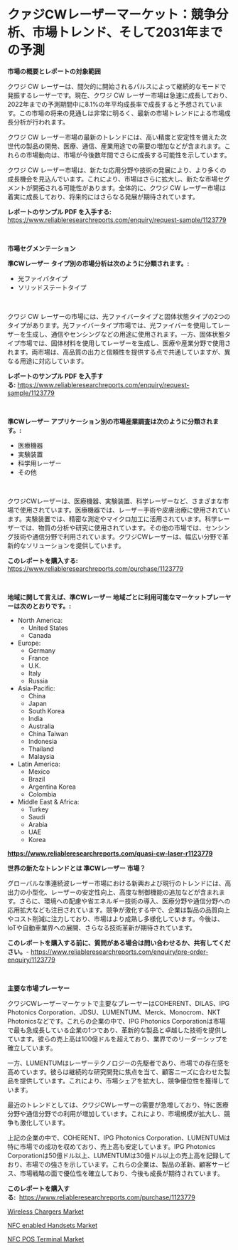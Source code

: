<p><h1>クァジCWレーザーマーケット：競争分析、市場トレンド、そして2031年までの予測</h1></p><p><strong>市場の概要とレポートの対象範囲</strong></p>
<p><p>クワジ CW レーザーは、間欠的に開始されるパルスによって継続的なモードで発振するレーザーです。現在、クワジ CW レーザー市場は急速に成長しており、2022年までの予測期間中に8.1%の年平均成長率で成長すると予想されています。この市場の将来の見通しは非常に明るく、最新の市場トレンドによる市場成長分析が行われます。</p><p>クワジ CW レーザー市場の最新のトレンドには、高い精度と安定性を備えた次世代の製品の開発、医療、通信、産業用途での需要の増加などが含まれます。これらの市場動向は、市場が今後数年間でさらに成長する可能性を示しています。</p><p>クワジ CW レーザー市場は、新たな応用分野や技術の発展により、より多くの成長機会を見込んでいます。これにより、市場はさらに拡大し、新たな市場セグメントが開拓される可能性があります。全体的に、クワジ CW レーザー市場は着実に成長しており、将来的にはさらなる発展が期待されています。</p></p>
<p><strong>レポートのサンプル PDF を入手する:</strong> <a href="https://www.reliableresearchreports.com/enquiry/request-sample/1123779">https://www.reliableresearchreports.com/enquiry/request-sample/1123779</a></p>
<p>&nbsp;</p>
<p><strong>市場セグメンテーション</strong></p>
<p><strong>準CWレーザー タイプ別の市場分析は次のように分類されます。:</strong></p>
<p><ul><li>光ファイバタイプ</li><li>ソリッドステートタイプ</li></ul></p>
<p>&nbsp;</p>
<p><p>クワジ CW レーザーの市場には、光ファイバータイプと固体状態タイプの2つのタイプがあります。光ファイバータイプ市場では、光ファイバーを使用してレーザーを生成し、通信やセンシングなどの用途に使用されます。一方、固体状態タイプ市場では、固体材料を使用してレーザーを生成し、医療や産業分野で使用されます。両市場は、高品質の出力と信頼性を提供する点で共通していますが、異なる用途に対応しています。</p></p>
<p><strong>レポートのサンプル PDF を入手する:</strong>&nbsp;<a href="https://www.reliableresearchreports.com/enquiry/request-sample/1123779">https://www.reliableresearchreports.com/enquiry/request-sample/1123779</a></p>
<p>&nbsp;</p>
<p><strong> 準CWレーザー アプリケーション別の市場産業調査は次のように分類されます。:</strong></p>
<p><ul><li>医療機器</li><li>実験装置</li><li>科学用レーザー</li><li>その他</li></ul></p>
<p>&nbsp;</p>
<p><p>クワジCWレーザーは、医療機器、実験装置、科学レーザーなど、さまざまな市場で使用されています。医療機器では、レーザー手術や皮膚治療に使用されています。実験装置では、精密な測定やマイクロ加工に活用されています。科学レーザーでは、物質の分析や研究に使用されています。その他の市場では、センシング技術や通信分野で利用されています。クワジCWレーザーは、幅広い分野で革新的なソリューションを提供しています。</p></p>
<p><strong>このレポートを購入する:</strong>&nbsp; <a href="https://www.reliableresearchreports.com/purchase/1123779">https://www.reliableresearchreports.com/purchase/1123779</a></p>
<p>&nbsp;</p>
<p><strong>地域に関して言えば、準CWレーザー 地域ごとに利用可能なマーケットプレーヤーは次のとおりです。:</strong></p>
<p><ul>
    <li>
        North America:
        <ul>
            <li>United States</li>
            <li>Canada</li>
        </ul>
    </li>
    <li>
        Europe:
        <ul>
            <li>Germany</li>
            <li>France</li>
            <li>U.K.</li>
            <li>Italy</li>
            <li>Russia</li>
        </ul>
    </li>
    <li>
        Asia-Pacific:
        <ul>
            <li>China</li>
            <li>Japan</li>
            <li>South Korea</li>
            <li>India</li>
            <li>Australia</li>
            <li>China Taiwan</li>
            <li>Indonesia</li>
            <li>Thailand</li>
            <li>Malaysia</li>
        </ul>
    </li>
    <li>
        Latin America:
        <ul>
            <li>Mexico</li>
            <li>Brazil</li>
            <li>Argentina Korea</li>
            <li>Colombia</li>
        </ul>
    </li>
    <li>
        Middle East & Africa:
        <ul>
            <li>Turkey</li>
            <li>Saudi</li>
            <li>Arabia</li>
            <li>UAE</li>
            <li>Korea</li>
        </ul>
    </li>
    </ul></p>
<p><strong><a href="https://www.reliableresearchreports.com/quasi-cw-laser-r1123779">https://www.reliableresearchreports.com/quasi-cw-laser-r1123779</a></strong>&nbsp;</p>
<p><strong>世界の新たなトレンドとは 準CWレーザー 市場？</strong></p>
<p><p>グローバルな準連続波レーザー市場における新興および現行のトレンドには、高出力の小型化、レーザーの安定性向上、高度な制御機能の追加などが含まれます。さらに、環境への配慮や省エネルギー技術の導入、医療分野や通信分野への応用拡大なども注目されています。競争が激化する中で、企業は製品の品質向上やコスト削減に注力しており、市場はより成熟し多様化しています。今後は、IoTや自動車業界への展開、さらなる技術革新が期待されています。</p></p>
<p><strong>このレポートを購入する前に、質問がある場合は問い合わせるか、共有してください。</strong>- <a href="https://www.reliableresearchreports.com/enquiry/pre-order-enquiry/1123779">https://www.reliableresearchreports.com/enquiry/pre-order-enquiry/1123779</a></p>
<p>&nbsp;</p>
<p><strong>主要な市場プレーヤー</strong></p>
<p><p>クワジCWレーザーマーケットで主要なプレーヤーはCOHERENT、DILAS、IPG Photonics Corporation、JDSU、LUMENTUM、Merck、Monocrom、NKT Photonicsなどです。これらの企業の中で、IPG Photonics Corporationは市場で最も急成長している企業の1つであり、革新的な製品と卓越した技術を提供しています。彼らの売上高は100億ドルを超えており、業界でのリーダーシップを確立しています。</p><p>一方、LUMENTUMはレーザーテクノロジーの先駆者であり、市場での存在感を高めています。彼らは継続的な研究開発に焦点を当て、顧客ニーズに合わせた製品を提供しています。これにより、市場シェアを拡大し、競争優位性を獲得しています。</p><p>最近のトレンドとしては、クワジCWレーザーの需要が急増しており、特に医療分野や通信分野での利用が増加しています。これにより、市場規模が拡大し、競争も激化しています。</p><p>上記の企業の中で、COHERENT、IPG Photonics Corporation、LUMENTUMは特に市場での成功を収めており、売上高も安定しています。IPG Photonics Corporationは50億ドル以上、LUMENTUMは30億ドル以上の売上高を記録しており、市場での強さを示しています。これらの企業は、製品の革新、顧客サービス、市場戦略の面で優位性を確立しており、今後も成長が期待されています。</p></p>
<p><strong>このレポートを購入する:</strong>&nbsp;&nbsp;<a href="https://www.reliableresearchreports.com/purchase/1123779">https://www.reliableresearchreports.com/purchase/1123779</a></p>
<p><p><a href="https://ivy-potential-64b.notion.site/Wireless-Chargers-Market-Size-and-Market-Trends-Complete-Industry-Overview-2024-to-2031-6d4804556ebd46fd9b9932eb3b8c992d">Wireless Chargers Market</a></p><p><a href="https://invited-way-688.notion.site/NFC-enabled-Handsets-Market-Insight-Market-Trends-Growth-Forecasted-from-2024-TO-2031-bba0dcd24c1343f1ab78c3dede6cc7d9">NFC enabled Handsets Market</a></p><p><a href="https://butternut-bug-553.notion.site/NFC-POS-Terminal-Market-Insights-into-Market-CAGR-Market-Trends-and-Growth-Strategies-c0dd7b3bc64446fda729920ea8c028de">NFC POS Terminal Market</a></p></p>